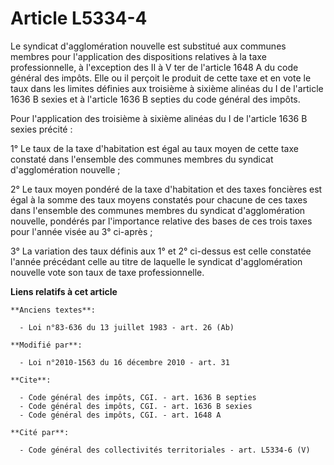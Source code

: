# Article L5334-4

Le syndicat d'agglomération nouvelle est substitué aux communes membres pour l'application des dispositions relatives à la
taxe professionnelle, à l'exception des II à V ter de l'article 1648 A du code général des impôts. Elle ou il perçoit le
produit de cette taxe et en vote le taux dans les limites définies aux troisième à sixième alinéas du I de l'article 1636 B
sexies et à l'article 1636 B septies du code général des impôts. 

Pour l'application des troisième à sixième alinéas du I de l'article 1636 B sexies précité : 

1° Le taux de la taxe d'habitation est égal au taux moyen de cette taxe constaté dans l'ensemble des communes membres du
syndicat d'agglomération nouvelle ; 

2° Le taux moyen pondéré de la taxe d'habitation et des taxes foncières est égal à la somme des taux moyens constatés pour
chacune de ces taxes dans l'ensemble des communes membres du syndicat d'agglomération nouvelle, pondérés par l'importance
relative des bases de ces trois taxes pour l'année visée au 3° ci-après ; 

3° La variation des taux définis aux 1° et 2° ci-dessus est celle constatée l'année précédant celle au titre de laquelle le
syndicat d'agglomération nouvelle vote son taux de taxe professionnelle.

**Liens relatifs à cet article**

	**Anciens textes**:

	  - Loi n°83-636 du 13 juillet 1983 - art. 26 (Ab)

	**Modifié par**:

	  - Loi n°2010-1563 du 16 décembre 2010 - art. 31

	**Cite**:

	  - Code général des impôts, CGI. - art. 1636 B septies
	  - Code général des impôts, CGI. - art. 1636 B sexies
	  - Code général des impôts, CGI. - art. 1648 A

	**Cité par**:

	  - Code général des collectivités territoriales - art. L5334-6 (V)
